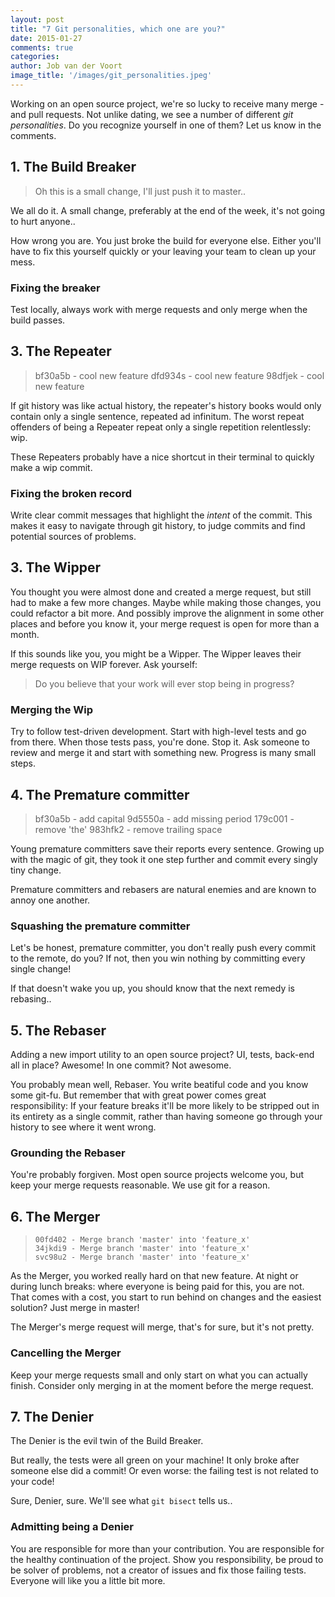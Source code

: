 ```yaml
---
layout: post
title: "7 Git personalities, which one are you?"
date: 2015-01-27
comments: true
categories:
author: Job van der Voort
image_title: '/images/git_personalities.jpeg'
---
```


Working on an open source project, we're so lucky to receive many merge -and
pull requests. Not unlike dating, we see a number of different _git personalities_.
Do you recognize yourself in one of them? Let us know in the comments.

## 1. The Build Breaker

> Oh this is a small change, I'll just push it to master..

We all do it. A small change, preferably at the end of the week, it's not
going to hurt anyone..

How wrong you are. You just broke the build for everyone
else. Either you'll have to fix this yourself quickly or your leaving your
team to clean up your mess.

### Fixing the breaker

Test locally, always work with merge requests and only merge when the build
passes.

## 3. The Repeater

> bf30a5b - cool new feature
> dfd934s - cool new feature
> 98dfjek - cool new feature

If git history was like actual history, the repeater's history books would only
contain only a single sentence, repeated ad infinitum. The worst repeat offenders
of being a Repeater repeat only a single repetition relentlessly: wip.

These Repeaters probably have a nice shortcut in their terminal to quickly make a wip commit.

### Fixing the broken record

Write clear commit messages that highlight the _intent_ of the commit.
This makes it easy to navigate through git history, to judge commits
and find potential sources of problems.


## 3. The Wipper

You thought you were almost done and created a merge request, but still had to
make a few more changes. Maybe while making those changes, you could refactor
a bit more. And possibly improve the alignment in some other places and before
you know it, your merge request is open for more than a month.

If this sounds like you, you might be a Wipper. The Wipper leaves their merge
requests on WIP forever. Ask yourself:

> Do you believe that your work will ever stop being in progress?

### Merging the Wip

Try to follow test-driven development. Start with high-level tests and go from
there. When those tests pass, you're done. Stop it. Ask someone to review and
merge it and start with something new. Progress is many small steps.

## 4. The Premature committer

> bf30a5b - add capital
> 9d5550a - add missing period
> 179c001 - remove 'the'
> 983hfk2 - remove trailing space

Young premature committers save their reports every sentence. Growing up
with the magic of git, they took it one step further and commit every singly
tiny change.

Premature committers and rebasers are natural enemies and are known to
annoy one another.

### Squashing the premature committer

Let's be honest, premature committer, you don't really push every commit to
the remote, do you? If not, then you win nothing by committing every single change!

If that doesn't wake you up, you should know that the next remedy is rebasing..

## 5. The Rebaser

Adding a new import utility to an open source project? UI, tests, back-end
all in place? Awesome! In one commit? Not awesome.

You probably mean well, Rebaser. You write beatiful code and you know some
git-fu. But remember that with great power comes great responsibility:
If your feature breaks it'll be more likely to be stripped out in its entirety
as a single commit, rather than having someone go through your history to see
where it went wrong.

### Grounding the Rebaser

You're probably forgiven. Most open source projects welcome you, but
keep your merge requests reasonable. We use git for a reason.

## 6. The Merger

> ```
> 00fd402 - Merge branch 'master' into 'feature_x'
> 34jkdi9 - Merge branch 'master' into 'feature_x'
> svc98u2 - Merge branch 'master' into 'feature_x'
> ```

As the Merger, you worked really hard on that new feature. At night or during
lunch breaks: where everyone is being paid for this, you are not. That comes
with a cost, you start to run behind on changes and the easiest solution?
Just merge in master!

The Merger's merge request will merge, that's for sure, but it's not pretty.

### Cancelling the Merger

Keep your merge requests small and only start on what you can actually finish.
Consider only merging in at the moment before the merge request.

## 7. The Denier

The Denier is the evil twin of the Build Breaker.

But really, the tests were all green on your machine! It only broke after
someone else did a commit! Or even worse: the failing test is not related to
your code!

Sure, Denier, sure. We'll see what `git bisect` tells us..

### Admitting being a Denier

You are responsible for more than your contribution. You are responsible for
the healthy continuation of the project. Show you responsibility, be proud
to be solver of problems, not a creator of issues and fix those failing tests.
Everyone will like you a little bit more.
